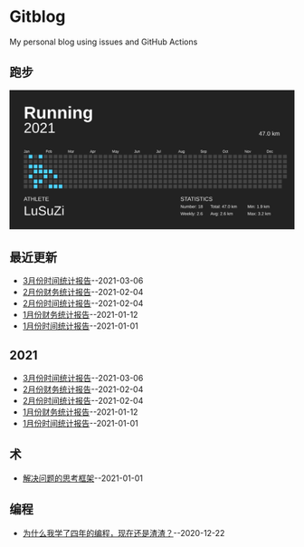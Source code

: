 # Gitblog
My personal blog using issues and GitHub Actions

## 跑步
![](https://github.com/lusuzi/running/blob/master/assets/github_2021.svg)
## 最近更新
- [3月份时间统计报告](https://github.com/lusuzi/gitblog/issues/13)--2021-03-06
- [2月份财务统计报告](https://github.com/lusuzi/gitblog/issues/12)--2021-02-04
- [2月份时间统计报告](https://github.com/lusuzi/gitblog/issues/11)--2021-02-04
- [1月份财务统计报告](https://github.com/lusuzi/gitblog/issues/10)--2021-01-12
- [1月份时间统计报告](https://github.com/lusuzi/gitblog/issues/9)--2021-01-01
## 2021
- [3月份时间统计报告](https://github.com/lusuzi/gitblog/issues/13)--2021-03-06
- [2月份财务统计报告](https://github.com/lusuzi/gitblog/issues/12)--2021-02-04
- [2月份时间统计报告](https://github.com/lusuzi/gitblog/issues/11)--2021-02-04
- [1月份财务统计报告](https://github.com/lusuzi/gitblog/issues/10)--2021-01-12
- [1月份时间统计报告](https://github.com/lusuzi/gitblog/issues/9)--2021-01-01
## 术
- [解决问题的思考框架](https://github.com/lusuzi/gitblog/issues/8)--2021-01-01
## 编程
- [为什么我学了四年的编程，现在还是渣渣？](https://github.com/lusuzi/gitblog/issues/4)--2020-12-22
